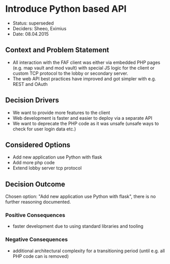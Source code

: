 # Introduce Python based API

* Status: superseded
* Deciders: Sheeo, Eximius
* Date: 08.04.2015

## Context and Problem Statement

* All interaction with the FAF client was either via embedded PHP pages (e.g. map vault and mod vault) with special JS logic for the client or custom TCP protocol to the lobby or secondary server.
* The web API best practices have improved and got simpler with e.g. REST and OAuth 

## Decision Drivers <!-- optional -->

* We want to provide more features to the client
* Web development is faster and easier to deploy via a separate API
* We want to deprecate the PHP code as it was unsafe (unsafe ways to check for user login data etc.)

## Considered Options

* Add new application use Python with flask
* Add more php code
* Extend lobby server tcp protocol

## Decision Outcome

Chosen option: "Add new application use Python with flask", there is no further reasoning documented.

### Positive Consequences <!-- optional -->

* faster development due to using standard libraries and tooling

### Negative Consequences <!-- optional -->

* additional architectural complexity for a transitioning period (until e.g. all PHP code can is removed)
